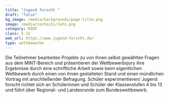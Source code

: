 ```yaml
---
title: "Jugend forscht "
draft: "false"
bg_image: /media/backgrounds/page-title.png
image: /media/contests/JuFo.png
category: MINT
class: 5-12
web_url: https://www.jugend-forscht.de/
type: wettbewerbe
---
```

Die Teilnehmer bearbeiten Projekte zu von ihnen selbst gewählten Fragen aus dem MINT-Bereich und präsentieren der Wettbewerbsjury ihre Ergebnisse durch eine schriftliche Arbeit sowie beim eigentlichen Wettbewerb durch einen von ihnen gestalteten Stand und einen mündlichen Vortrag mit anschließender Befragung.
Schüler experimentieren/ Jugend forscht richtet sich an Schülerinnen und Schüler der Klassenstufen 4 bis 13 und führt über Regional- und Landesrunde zum Bundeswettbewerb.
